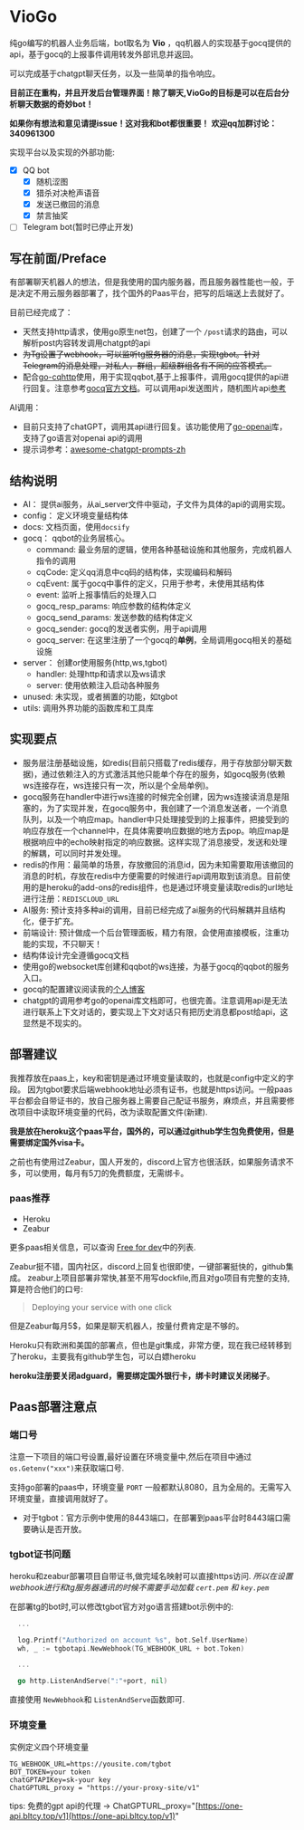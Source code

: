 # VioGo

纯go编写的机器人业务后端，bot取名为 **Vio** ，qq机器人的实现基于gocq提供的api，基于gocq的上报事件调用转发外部讯息并返回。

可以完成基于chatgpt聊天任务，以及一些简单的指令响应。

**目前正在重构，并且开发后台管理界面！除了聊天,VioGo的目标是可以在后台分析聊天数据的奇妙bot！**

**如果你有想法和意见请提issue！这对我和bot都很重要！**
**欢迎qq加群讨论：340961300**

实现平台以及实现的外部功能:

- [X] QQ bot
  - [X] 随机涩图
  - [X] 猎杀对决枪声语音
  - [X] 发送已撤回的消息
  - [X] 禁言抽奖
- [ ] Telegram bot(暂时已停止开发)

## 写在前面/Preface

有部署聊天机器人的想法，但是我使用的国内服务器，而且服务器性能也一般，于是决定不用云服务器部署了，找个国外的Paas平台，把写的后端送上去就好了。

目前已经完成了：

- 天然支持http请求，使用go原生net包，创建了一个 `/post`请求的路由，可以解析post内容转发调用chatgpt的api
- ~~为Tg设置了webhook，可以监听tg服务器的消息，实现tgbot。针对Telegram的消息处理，对私人，群组，超级群组各有不同的应答模式。~~
- 配合[go-cqhttp](https://github.com/Mrs4s/go-cqhttp)使用，用于实现qqbot,基于上报事件，调用gocq提供的api进行回复。注意参考[gocq官方文档](https://docs.go-cqhttp.org/reference/#websocket)。可以调用api发送图片，随机图片api[参考](https://api.lolicon.app/setu/v2)

AI调用：

- 目前只支持了chatGPT，调用其api进行回复。该功能使用了[go-openai](https://github.com/sashabaranov/go-openai)库，支持了go语言对openai api的调用
- 提示词参考：[awesome-chatgpt-prompts-zh](https://github.com/PlexPt/awesome-chatgpt-prompts-zh/blob/main/prompts-zh.json)

## 结构说明

- AI： 提供ai服务，从ai_server文件中驱动，子文件为具体的api的调用实现。
- config： 定义环境变量结构体
- docs: 文档页面，使用`docsify`
- gocq： qqbot的业务层核心。
  - command: 最业务层的逻辑，使用各种基础设施和其他服务，完成机器人指令的调用
  - cqCode: 定义qq消息中cq码的结构体，实现编码和解码
  - cqEvent: 属于gocq中事件的定义，只用于参考，未使用其结构体
  - event: 监听上报事情后的处理入口
  - gocq_resp_params: 响应参数的结构体定义
  - gocq_send_params: 发送参数的结构体定义
  - gocq_sender: gocq的发送者实例，用于api调用
  - gocq_server: 在这里注册了一个gocq的**单例**，全局调用gocq相关的基础设施
- server： 创建or使用服务(http,ws,tgbot)
  - handler: 处理http和请求以及ws请求
  - server: 使用依赖注入启动各种服务
- unused: 未实现，或者搁置的功能，如tgbot
- utils: 调用外界功能的函数库和工具库

## 实现要点

- 服务层注册基础设施，如redis(目前只搭载了redis缓存，用于存放部分聊天数据)，通过依赖注入的方式激活其他只能单个存在的服务，如gocq服务(依赖ws连接存在，ws连接只有一次，所以是个全局单例)。
- gocq服务在handler中进行ws连接的时候完全创建，因为ws连接读消息是阻塞的，为了实现并发，在gocq服务中，我创建了一个消息发送者，一个消息队列，以及一个响应map。handler中只处理接受到的上报事件，把接受到的响应存放在一个channel中，在具体需要响应数据的地方去pop。响应map是根据响应中的echo映射指定的响应数据。这样实现了消息接受，发送和处理的解耦，可以同时并发处理。
- redis的作用：最简单的场景，存放撤回的消息id，因为未知需要取用该撤回的消息的时机，存放在redis中方便需要的时候进行api调用取到该消息。目前使用的是heroku的add-ons的redis组件，也是通过环境变量读取redis的url地址进行注册：`REDISCLOUD_URL`
- AI服务: 预计支持多种ai的调用，目前已经完成了ai服务的代码解耦并且结构化，便于扩充。
- 前端设计: 预计做成一个后台管理面板，精力有限，会使用直接模板，注重功能的实现，不只聊天！
- 结构体设计完全遵循gocq文档
- 使用go的websocket库创建和qqbot的ws连接，为基于gocq的qqbot的服务入口。
- gocq的配置建议阅读我的[个人博客](http://viogami.tech/index.php/blog/144/)
- chatgpt的调用参考go的openai库文档即可，也很完善。注意调用api是无法进行联系上下文对话的，要实现上下文对话只有把历史消息都post给api，这显然是不现实的。

## 部署建议

我推荐放在paas上，key和密钥是通过环境变量读取的，也就是config中定义的字段。
因为tgbot要求后端webhook地址必须有证书，也就是https访问。一般paas平台都会自带证书的，放自己服务器上需要自己配证书服务，麻烦点，并且需要修改项目中读取环境变量的代码，改为读取配置文件(新建).

**我是放在heroku这个paas平台，国外的，可以通过github学生包免费使用，但是需要绑定国外visa卡。**

之前也有使用过Zeabur，国人开发的，discord上官方也很活跃，如果服务请求不多，可以使用，每月有5刀的免费额度，无需绑卡。

### paas推荐

- Heroku
- Zeabur

 更多paas相关信息，可以查询 [Free for dev](https://github.com/ripienaar/free-for-dev)中的列表.

Zeabur挺不错，国内社区，discord上回复也很即使，一键部署挺快的，github集成。
zeabur上项目部署非常快,甚至不用写dockfile,而且对go项目有完整的支持,算是符合他们的口号:

> Deploying your service with one click

但是Zeabur每月5$，如果是聊天机器人，按量付费肯定是不够的。

Heroku只有欧洲和美国的部署点，但也是git集成，非常方便，现在我已经转移到了heroku，主要我有github学生包，可以白嫖heroku

**heroku注册要关闭adguard，需要绑定国外银行卡，绑卡时建议关闭梯子**。

## Paas部署注意点

### 端口号

注意一下项目的端口号设置,最好设置在环境变量中,然后在项目中通过 `os.Getenv("xxx")`来获取端口号.

支持go部署的paas中，环境变量 `PORT` 一般都默认8080，且为全局的。无需写入环境变量，直接调用就好了。

- 对于tgbot：官方示例中使用的8443端口，在部署到paas平台时8443端口需要确认是否开放。

### tgbot证书问题

heroku和zeabur部署项目自带证书,做完域名映射可以直接https访问.
*所以在设置webhook进行和tg服务器通讯的时候不需要手动加载 `cert.pem` 和 `key.pem`*

在部署tg的bot时,可以修改tgbot官方对go语言搭建bot示例中的:

```go
  ...

  log.Printf("Authorized on account %s", bot.Self.UserName)
  wh, _ := tgbotapi.NewWebhook(TG_WEBHOOK_URL + bot.Token)

  ...

  go http.ListenAndServe(":"+port, nil)
```

直接使用 `NewWebhook`和 `ListenAndServe`函数即可.

### 环境变量

实例定义四个环境变量

```env
TG_WEBHOOK_URL=https://yousite.com/tgbot
BOT_TOKEN=your token
chatGPTAPIKey=sk-your key
ChatGPTURL_proxy = "https://your-proxy-site/v1"
```

tips: 免费的gpt api的代理 -> ChatGPTURL_proxy="[https://one-api.bltcy.top/v1](https://one-api.bltcy.top/v1)"
